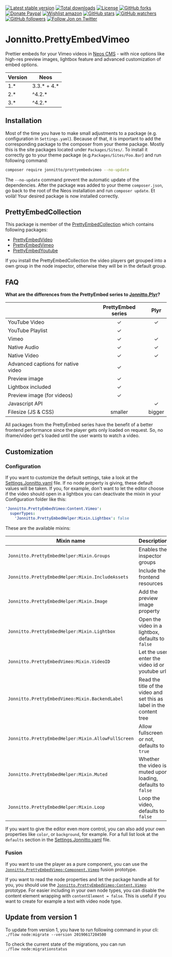 [![Latest stable version]][packagist] [![Total downloads]][packagist] [![License]][packagist] [![GitHub forks]][fork] [![Donate Paypal]][paypal] [![Wishlist amazon]][amazon] [![GitHub stars]][stargazers] [![GitHub watchers]][subscription] [![GitHub followers]][followers] [![Follow Jon on Twitter]][twitter]

# Jonnitto.PrettyEmbedVimeo

Prettier embeds for your Vimeo videos in [Neos CMS] - with nice options like high-res preview images, lightbox feature and advanced customization of embed options.

| Version | Neos          |
| ------- | ------------- |
| 1.\*    | 3.3.\* + 4.\* |
| 2.\*    | ^4.2.\*       |
| 3.\*    | ^4.2.\*       |

## Installation

Most of the time you have to make small adjustments to a package (e.g. configuration in `Settings.yaml`). Because of that, it is important to add the corresponding package to the composer from your theme package. Mostly this is the site packages located under `Packages/Sites/`. To install it correctly go to your theme package (e.g.`Packages/Sites/Foo.Bar`) and run following command:

```bash
composer require jonnitto/prettyembedvimeo --no-update
```

The `--no-update` command prevent the automatic update of the dependencies. After the package was added to your theme `composer.json`, go back to the root of the Neos installation and run `composer update`. Et voilà! Your desired package is now installed correctly.

## PrettyEmbedCollection

This package is member of the [PrettyEmbedCollection] which contains following packages:

- [PrettyEmbedVideo]
- [PrettyEmbedVimeo]
- [PrettyEmbedYoutube]

If you install the PrettyEmbedCollection the video players get grouped into a own group in the node inspector, otherwise they will be in the default group.

## FAQ

**What are the differences from the PrettyEmbed series to [Jonnitto.Plyr]?**

|                                    | PrettyEmbed series |  Plyr  |
| ---------------------------------- | :----------------: | :----: |
| YouTube Video                      |         ✓          |   ✓    |
| YouTube Playlist                   |         ✓          |        |
| Vimeo                              |         ✓          |   ✓    |
| Native Audio                       |         ✓          |   ✓    |
| Native Video                       |         ✓          |   ✓    |
| Advanced captions for native video |         ✓          |        |
| Preview image                      |         ✓          |        |
| Lightbox included                  |         ✓          |        |
| Preview image (for videos)         |         ✓          |        |
| Javascript API                     |                    |   ✓    |
| Filesize (JS & CSS)                |      smaller       | bigger |

All packages from the PrettyEmbed series have the benefit of a better frontend performance since the player gets only loaded on request. So, no iframe/video get's loaded until the user wants to watch a video.

## Customization

### Configuration

If you want to customize the default settings, take a look at the [Settings.Jonnitto.yaml] file. If no node property is giving, these default values will be taken. If you, for example, don't want to let the editor choose if the video should open in a lightbox you can deactivate the mixin in your Configuration folder like this:

```yaml
'Jonnitto.PrettyEmbedVimeo:Content.Vimeo':
  superTypes:
    'Jonnitto.PrettyEmbedHelper:Mixin.Lightbox': false
```

These are the available mixins:

| Mixin name                                         | Description                                                           | Enabled |
| -------------------------------------------------- | --------------------------------------------------------------------- | :-----: |
| `Jonnitto.PrettyEmbedHelper:Mixin.Groups`          | Enables the inspector groups                                          |    ✓    |
| `Jonnitto.PrettyEmbedHelper:Mixin.IncludeAssets`   | Include the frontend resources                                        |    ✓    |
| `Jonnitto.PrettyEmbedHelper:Mixin.Image`           | Add the preview image property                                        |    ✓    |
| `Jonnitto.PrettyEmbedHelper:Mixin.Lightbox`        | Open the video in a lightbox, defaults to `false`                     |    ✓    |
| `Jonnitto.PrettyEmbedVimeo:Mixin.VideoID`          | Let the user enter the video id or youtube url                        |    ✓    |
| `Jonnitto.PrettyEmbedVimeo:Mixin.BackendLabel`     | Read the title of the video and set this as label in the content tree |    ✓    |
| `Jonnitto.PrettyEmbedHelper:Mixin.AllowFullScreen` | Allow fullscreen or not, defaults to `true`                           |         |
| `Jonnitto.PrettyEmbedHelper:Mixin.Muted`           | Whether the video is muted upon loading, defaults to `false`          |         |
| `Jonnitto.PrettyEmbedHelper:Mixin.Loop`            | Loop the video, defaults to `false`                                   |         |

If you want to give the editor even more control, you can also add your own properties like `color`, or `background`, for example. For a full list look at the `defaults` section in the [Settings.Jonnitto.yaml] file.

### Fusion

If you want to use the player as a pure component, you can use the [`Jonnitto.PrettyEmbedVimeo:Component.Vimeo`] fusion prototype.

If you want to read the node properties and let the package handle all for you, you should use the [`Jonnitto.PrettyEmbedVimeo:Content.Vimeo`] prototype. For easier including in your own node types, you can disable the content element wrapping with `contentElement = false`. This is useful if you want to create for example a text with video node type.

## Update from version 1

To update from version 1, you have to run following command in your cli:  
`./flow node:migrate --version 20190617204500`

To check the current state of the migrations, you can run  
`./flow node:migrationstatus`

[packagist]: https://packagist.org/packages/jonnitto/prettyembedvimeo
[latest stable version]: https://poser.pugx.org/jonnitto/prettyembedvimeo/v/stable
[total downloads]: https://poser.pugx.org/jonnitto/prettyembedvimeo/downloads
[license]: https://poser.pugx.org/jonnitto/prettyembedvimeo/license
[github forks]: https://img.shields.io/github/forks/jonnitto/Jonnitto.PrettyEmbedVimeo.svg?style=social&label=Fork
[donate paypal]: https://img.shields.io/badge/Donate-PayPal-yellow.svg
[wishlist amazon]: https://img.shields.io/badge/Wishlist-Amazon-yellow.svg
[amazon]: https://www.amazon.de/hz/wishlist/ls/2WPGORAVYF39B?&sort=default
[paypal]: https://www.paypal.me/Jonnitto/20eur
[github stars]: https://img.shields.io/github/stars/jonnitto/Jonnitto.PrettyEmbedVimeo.svg?style=social&label=Stars
[github watchers]: https://img.shields.io/github/watchers/jonnitto/Jonnitto.PrettyEmbedVimeo.svg?style=social&label=Watch
[github followers]: https://img.shields.io/github/followers/jonnitto.svg?style=social&label=Follow
[follow jon on twitter]: https://img.shields.io/twitter/follow/jonnitto.svg?style=social&label=Follow
[twitter]: https://twitter.com/jonnitto
[fork]: https://github.com/jonnitto/Jonnitto.PrettyEmbedVimeo/fork
[stargazers]: https://github.com/jonnitto/Jonnitto.PrettyEmbedVimeo/stargazers
[subscription]: https://github.com/jonnitto/Jonnitto.PrettyEmbedVimeo/subscription
[followers]: https://github.com/jonnitto/followers
[license]: LICENSE
[neos cms]: https://www.neos.io
[prettyembedcollection]: https://github.com/jonnitto/Jonnitto.PrettyembedCollection
[prettyembedvideo]: https://github.com/jonnitto/Jonnitto.PrettyEmbedVideo
[prettyembedvimeo]: https://github.com/jonnitto/Jonnitto.PrettyEmbedVimeo
[prettyembedyoutube]: https://github.com/jonnitto/Jonnitto.PrettyEmbedYoutube
[jonnitto.plyr]: https://github.com/jonnitto/Jonnitto.Plyr
[settings.jonnitto.yaml]: Configuration/Settings.Jonnitto.yaml
[`jonnitto.prettyembedvimeo:component.vimeo`]: Resources/Private/Fusion/Component/Vimeo.fusion
[`jonnitto.prettyembedvimeo:content.vimeo`]: Resources/Private/Fusion/Content/Vimeo.fusion
